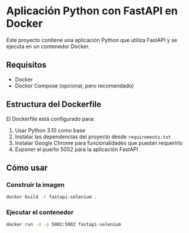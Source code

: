 # Aplicación Python con FastAPI en Docker

Este proyecto contiene una aplicación Python que utiliza FastAPI y se ejecuta en un contenedor Docker.

## Requisitos

- Docker
- Docker Compose (opcional, pero recomendado)

## Estructura del Dockerfile

El Dockerfile está configurado para:

1. Usar Python 3.10 como base
2. Instalar las dependencias del proyecto desde `requirements.txt`
3. Instalar Google Chrome para funcionalidades que puedan requerirlo
4. Exponer el puerto 5002 para la aplicación FastAPI

## Cómo usar

### Construir la imagen

```bash
docker build -t fastapi-selenium .
```

### Ejecutar el contenedor

```bash
docker run -d -p 5002:5002 fastapi-selenium
```
